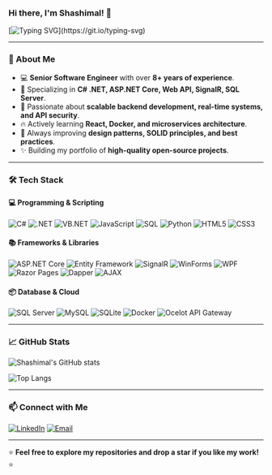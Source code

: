 ### Hi there, I'm Shashimal! 👋

[![Typing SVG](https://readme-typing-svg.herokuapp.com?font=Roboto&size=24&pause=1000&color=FF5733&width=700&lines=Senior+Software+Engineer+%7C+C%23+%7C+ASP.NET+%7C+React+%7C+SQL;Passionate+about+Building+Scalable+and+Efficient+Software;Always+Learning+and+Improving!)](https://git.io/typing-svg)

---

### 🚀 About Me

- 💻 **Senior Software Engineer** with over **8+ years of experience**.
- 🔧 Specializing in **C# .NET, ASP.NET Core, Web API, SignalR, SQL Server**.
- 🎯 Passionate about **scalable backend development, real-time systems, and API security**.
- 🔥 Actively learning **React, Docker, and microservices architecture**.
- 📌 Always improving **design patterns, SOLID principles, and best practices**.
- ✨ Building my portfolio of **high-quality open-source projects**.

---

### 🛠 Tech Stack

#### **💻 Programming & Scripting**
![C#](https://img.shields.io/badge/C%23-239120?style=for-the-badge&logo=c-sharp&logoColor=white)
![.NET](https://img.shields.io/badge/.NET-512BD4?style=for-the-badge&logo=dotnet&logoColor=white)
![VB.NET](https://img.shields.io/badge/VB.NET-512BD4?style=for-the-badge&logo=dotnet&logoColor=white)
![JavaScript](https://img.shields.io/badge/JavaScript-F7DF1E?style=for-the-badge&logo=javascript&logoColor=black)
![SQL](https://img.shields.io/badge/SQL-CC2927?style=for-the-badge&logo=microsoft-sql-server&logoColor=white)
![Python](https://img.shields.io/badge/Python-3776AB?style=for-the-badge&logo=python&logoColor=white)
![HTML5](https://img.shields.io/badge/HTML5-E34F26?style=for-the-badge&logo=html5&logoColor=white)
![CSS3](https://img.shields.io/badge/CSS3-1572B6?style=for-the-badge&logo=css3&logoColor=white)

#### **📚 Frameworks & Libraries**
![ASP.NET Core](https://img.shields.io/badge/ASP.NET%20Core-512BD4?style=for-the-badge&logo=dotnet&logoColor=white)
![Entity Framework](https://img.shields.io/badge/Entity%20Framework-512BD4?style=for-the-badge&logo=dotnet&logoColor=white)
![SignalR](https://img.shields.io/badge/SignalR-512BD4?style=for-the-badge&logo=dotnet&logoColor=white)
![WinForms](https://img.shields.io/badge/WinForms-512BD4?style=for-the-badge&logo=windows&logoColor=white)
![WPF](https://img.shields.io/badge/WPF-512BD4?style=for-the-badge&logo=windows&logoColor=white)
![Razor Pages](https://img.shields.io/badge/Razor%20Pages-512BD4?style=for-the-badge&logo=dotnet&logoColor=white)
![Dapper](https://img.shields.io/badge/Dapper-512BD4?style=for-the-badge&logo=dotnet&logoColor=white)
![AJAX](https://img.shields.io/badge/AJAX-02569B?style=for-the-badge&logo=ajax&logoColor=white)

#### **📦 Database & Cloud**
![SQL Server](https://img.shields.io/badge/SQL%20Server-CC2927?style=for-the-badge&logo=microsoft-sql-server&logoColor=white)
![MySQL](https://img.shields.io/badge/MySQL-4479A1?style=for-the-badge&logo=mysql&logoColor=white)
![SQLite](https://img.shields.io/badge/SQLite-003B57?style=for-the-badge&logo=sqlite&logoColor=white)
![Docker](https://img.shields.io/badge/Docker-2496ED?style=for-the-badge&logo=docker&logoColor=white)
![Ocelot API Gateway](https://img.shields.io/badge/Ocelot-512BD4?style=for-the-badge&logo=dotnet&logoColor=white)

---

### 📈 GitHub Stats

![Shashimal's GitHub stats](https://github-readme-stats.vercel.app/api?username=shashimalrandika&show_icons=true&theme=github_dark&title_color=FF5733&icon_color=FACC15&text_color=D1D5DB&bg_color=0D1117)

![Top Langs](https://github-readme-stats.vercel.app/api/top-langs/?username=shashimalrandika&layout=compact&theme=github_dark&title_color=FF5733&icon_color=FACC15&text_color=D1D5DB&bg_color=0D1117)

---

### 📫 Connect with Me

[![LinkedIn](https://img.shields.io/badge/LinkedIn-0A66C2?style=for-the-badge&logo=linkedin&logoColor=white)](https://linkedin.com/in/shashimal-randika)
[![Email](https://img.shields.io/badge/Email-D14836?style=for-the-badge&logo=gmail&logoColor=white)](mailto:shashimal90@gmail.com)

---

⭐ **Feel free to explore my repositories and drop a star if you like my work!** ⭐
